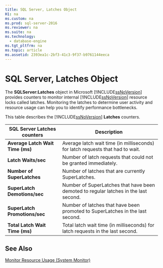 ```yaml
---
title: SQL Server, Latches Object
H1: na
ms.custom: na
ms.prod: sql-server-2016
ms.reviewer: na
ms.suite: na
ms.technology: 
  - database-engine
ms.tgt_pltfrm: na
ms.topic: article
ms.assetid: 2393ea1c-2bf3-41c3-9f37-b9761144eeca
---
```

# SQL Server, Latches Object
  The **SQLServer:Latches** object in Microsoft [!INCLUDE[ssNoVersion](../../Token/Other/ssNoVersion_md.md)] provides counters to monitor internal [!INCLUDE[ssNoVersion](../../Token/Other/ssNoVersion_md.md)] resource locks called latches. Monitoring the latches to determine user activity and resource usage can help you to identify performance bottlenecks.  
  
 This table describes the [!INCLUDE[ssNoVersion](../../Token/Other/ssNoVersion_md.md)] **Latches** counters.  
  
|SQL Server Latches counters|Description|  
|---------------------------------|-----------------|  
|**Average Latch Wait Time \(ms\)**|Average latch wait time \(in milliseconds\) for latch requests that had to wait.|  
|**Latch Waits\/sec**|Number of latch requests that could not be granted immediately.|  
|**Number of SuperLatches**|Number of latches that are currently SuperLatches.|  
|**SuperLatch Demotions\/sec**|Number of SuperLatches that have been demoted to regular latches in the last second.|  
|**SuperLatch Promotions\/sec**|Number of latches that have been promoted to SuperLatches in the last second.|  
|**Total Latch Wait Time \(ms\)**|Total latch wait time \(in milliseconds\) for latch requests in the last second.|  
  
## See Also  
 [Monitor Resource Usage &#40;System Monitor&#41;](../../Topics/TopicNameNotContainA/Monitor-Resource-Usage--System-Monitor-.md)  
  
  